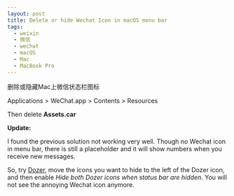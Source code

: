 ```yaml
---
layout: post
title: Delete or hide Wechat Icon in macOS menu bar
tags:
  - weixin
  - 微信
  - wechat
  - macOS
  - Mac
  - MacBook Pro
---
```

删除或隐藏Mac上微信状态栏图标

Applications  \> WeChat.app \> Contents \> Resources

Then delete **Assets.car**

**Update:**  

I found the previous solution not working very well. Though no Wechat icon in menu bar, there is still a placeholder and it will show numbers when you receive new messages.  

So, try [Dozer](https://github.com/Mortennn/Dozer), move the icons you want to hide to the left of the Dozer icon, and then enable *Hide both Dozer icons when status bar are hidden*. You will not see the annoying Wechat icon anymore.
